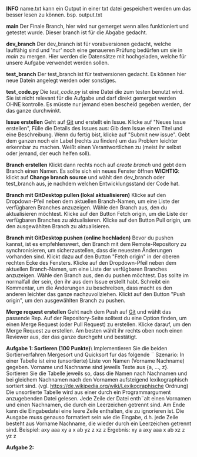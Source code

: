 **INFO**
name.txt kann ein Output in einer txt datei gespeichert werden um das besser lesen zu können.
bsp. output.txt

**main**
Der Finale Branch, hier wird nur gemerget wenn alles funktioniert und getestet wurde. Dieser branch ist für die Abgabe gedacht.

**dev_branch**
Der dev_branch ist für vorabversionen gedacht, welche lauffähig sind und 'nur' noch eine genaueren Prüfung bedürfen um sie in *main* zu mergen.
Hier werden die Datensätze mit hochgeladen, welche für unsere Aufgabe verwendet werden sollen.

**test_branch**
Der test_branch ist für testversionen gedacht. Es können hier neue Datein angelegt werden oder sonstiges.

**test_code.py**
Die *test_code.py* ist eine Datei die zum testen benutzt wird. Sie ist nicht relevant für die Aufgabe und darf direkt gemerget werden OHNE kontrolle.
Es müsste nur jemand eben bescheid gegeben werden, der das ganze durchwinkt.

**Issue erstellen**
Geht auf [Git](https://github.com/) und erstellt ein Issue.
Klicke auf "Neues Issue erstellen", Fülle die Details des Issues aus: Gib dem Issue einen Titel und eine Beschreibung. Wenn du fertig bist, klicke auf "Submit new issue". Gebt dem ganzen noch ein Label (rechts zu finden) um das Problem leichter erkennbar zu machen.
Weißt einen Verantwortlichen zu (meist ihr selbst oder jemand, der euch helfen soll).

**Branch erstellen**
Klickt dann rechts noch auf *create branch* und gebt dem Branch einen Namen.
Es sollte sich ein neues Fenster öffnen **WICHTIG**: klickt auf **Change branch source** und wählt den dev_branch oder test_branch aus, je nachdem welchen Entwicklungsstand der Code hat.

**Branch mit GitDesktop pullen (lokal aktualisieren)**
Klicke auf den Dropdown-Pfeil neben dem aktuellen Branch-Namen, um eine Liste der verfügbaren Branches anzuzeigen. Wähle den Branch aus, den du aktualisieren möchtest.
Klicke auf den Button Fetch origin, um die Liste der verfügbaren Branches zu aktualisieren. Klicke auf den Button Pull origin, um den ausgewählten Branch zu aktualisieren.

**Branch mit GitDesktop pushen (online hochladen)**
Bevor du pushen kannst, ist es empfehlenswert, den Branch mit dem Remote-Repository zu synchronisieren, um sicherzustellen, dass die neuesten Änderungen vorhanden sind. Klickt dazu auf den Button "Fetch origin" in der oberen rechten Ecke des Fensters.
Klicke auf den Dropdown-Pfeil neben dem aktuellen Branch-Namen, um eine Liste der verfügbaren Branches anzuzeigen. Wähle den Branch aus, den du pushen möchtest. Das sollte im normalfall der sein, den ihr aus dem Issue erstellt habt. Schreibt ein Kommentar, um die Änderungen zu beschreiben, dass macht es den anderen leichter das ganze nachzuvollziehen.
Klickt auf den Button "Push origin", um den ausgewählten Branch zu pushen.

**Merge request erstellen**
Geht nach dem Push auf [Git](https://github.com/) und wählt das passende Rep.
Auf der Repository-Seite solltest du eine Option finden, um einen Merge Request (oder Pull Request) zu erstellen. Klicke darauf, um den Merge Request zu erstellen.
Am besten wählt ihr rechts oben noch einen Reviewer aus, der das ganze durchgeht und bestätigt.




**Aufgabe 1: Sortieren (100 Punkte)**\\
Implementieren Sie die beiden Sortierverfahren Mergesort und Quicksort fur das folgende ¨
Szenario:
In einer Tabelle ist eine (unsortierte) Liste von Namen (Vorname Nachname) gegeben. Vorname und Nachname sind jeweils Texte aus {a, ..., z}.
Sortieren Sie die Tabelle jeweils so, dass die Namen nach Nachnamen und bei gleichem
Nachnamen nach den Vornamen aufsteigend lexikographisch sortiert sind.
(vgl. https://de.wikipedia.org/wiki/Lexikographische Ordnung)
Die unsortierte Tabelle wird aus einer durch ein Programmargument anzugebenden Datei
gelesen. Jede Zeile der Datei enth¨alt einen Vornamen und einen Nachnamen, die durch ein
Leerzeichen getrennt sind. Am Ende kann die Eingabedatei eine leere Zeile enthalten, die
zu ignorieren ist. Die Ausgabe muss genauso formatiert sein wie die Eingabe, d.h. jede Zeile
besteht aus Vorname Nachname, die wieder durch ein Leerzeichen getrennt sind.
Beispiel:
axy aaa
xy a
x ab
yz z
xz z
Ergebnis:
xy a
axy aaa
x ab
xz z
yz z

**Aufgabe 2:**